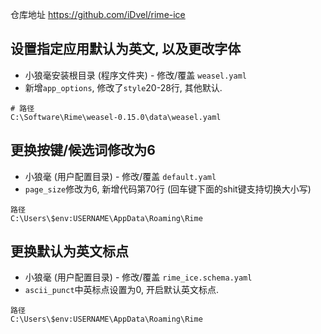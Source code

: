 仓库地址 https://github.com/iDvel/rime-ice

## 设置指定应用默认为英文, 以及更改字体
- 小狼毫安装根目录 (程序文件夹) - 修改/覆盖 `weasel.yaml`
- 新增`app_options`, 修改了`style`20-28行, 其他默认.
```
# 路径
C:\Software\Rime\weasel-0.15.0\data\weasel.yaml
```


 ## 更换按键/候选词修改为6
- 小狼毫 (用户配置目录) - 修改/覆盖 `default.yaml`
- `page_size`修改为6, 新增代码第70行 (回车键下面的shit键支持切换大小写)
```
路径
C:\Users\$env:USERNAME\AppData\Roaming\Rime
```

 ## 更换默认为英文标点
- 小狼毫 (用户配置目录) - 修改/覆盖 `rime_ice.schema.yaml`
- `ascii_punct`中英标点设置为0, 开启默认英文标点.
```
路径
C:\Users\$env:USERNAME\AppData\Roaming\Rime
```